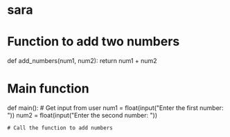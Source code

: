 # sara
# Function to add two numbers
def add_numbers(num1, num2):
    return num1 + num2

# Main function
def main():
    # Get input from user
    num1 = float(input("Enter the first number: "))
    num2 = float(input("Enter the second number: "))

    # Call the function to add numbers

